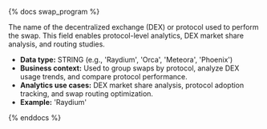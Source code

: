 {% docs swap_program %}

The name of the decentralized exchange (DEX) or protocol used to perform the swap. This field enables protocol-level analytics, DEX market share analysis, and routing studies.

- **Data type:** STRING (e.g., 'Raydium', 'Orca', 'Meteora', 'Phoenix')
- **Business context:** Used to group swaps by protocol, analyze DEX usage trends, and compare protocol performance.
- **Analytics use cases:** DEX market share analysis, protocol adoption tracking, and swap routing optimization.
- **Example:** 'Raydium'

{% enddocs %} 